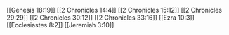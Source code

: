 [[Genesis 18:19]]
[[2 Chronicles 14:4]]
[[2 Chronicles 15:12]]
[[2 Chronicles 29:29]]
[[2 Chronicles 30:12]]
[[2 Chronicles 33:16]]
[[Ezra 10:3]]
[[Ecclesiastes 8:2]]
[[Jeremiah 3:10]]
